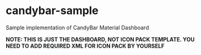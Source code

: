 # candybar-sample
Sample implementation of CandyBar Material Dashboard

**NOTE: THIS IS JUST THE DASHBOARD, NOT ICON PACK TEMPLATE. YOU NEED TO ADD REQUIRED XML FOR ICON PACK BY YOURSELF**
